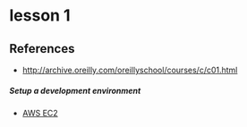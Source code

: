 # lesson 1

## References 
* http://archive.oreilly.com/oreillyschool/courses/c/c01.html

##### Setup a development environment
* [AWS EC2](https://github.com/bachmeb/aws-ec2-setup)
